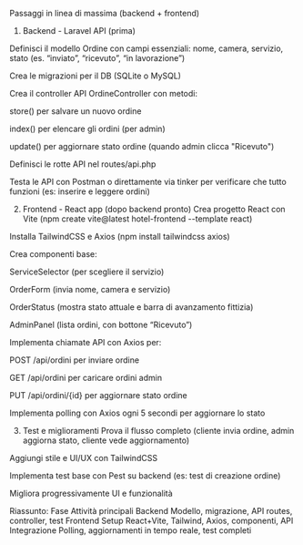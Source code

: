 Passaggi in linea di massima (backend + frontend)

1. Backend - Laravel API (prima)

Definisci il modello Ordine con campi essenziali:
nome, camera, servizio, stato (es. “inviato”, “ricevuto”, “in lavorazione”)

Crea le migrazioni per il DB (SQLite o MySQL)

Crea il controller API OrdineController con metodi:

store() per salvare un nuovo ordine

index() per elencare gli ordini (per admin)

update() per aggiornare stato ordine (quando admin clicca "Ricevuto")

Definisci le rotte API nel routes/api.php

Testa le API con Postman o direttamente via tinker per verificare che tutto funzioni (es: inserire e leggere ordini)

2. Frontend - React app (dopo backend pronto)
   Crea progetto React con Vite (npm create vite@latest hotel-frontend --template react)

Installa TailwindCSS e Axios (npm install tailwindcss axios)

Crea componenti base:

ServiceSelector (per scegliere il servizio)

OrderForm (invia nome, camera e servizio)

OrderStatus (mostra stato attuale e barra di avanzamento fittizia)

AdminPanel (lista ordini, con bottone “Ricevuto”)

Implementa chiamate API con Axios per:

POST /api/ordini per inviare ordine

GET /api/ordini per caricare ordini admin

PUT /api/ordini/{id} per aggiornare stato ordine

Implementa polling con Axios ogni 5 secondi per aggiornare lo stato

3. Test e miglioramenti
   Prova il flusso completo (cliente invia ordine, admin aggiorna stato, cliente vede aggiornamento)

Aggiungi stile e UI/UX con TailwindCSS

Implementa test base con Pest su backend (es: test di creazione ordine)

Migliora progressivamente UI e funzionalità

Riassunto:
Fase Attività principali
Backend Modello, migrazione, API routes, controller, test
Frontend Setup React+Vite, Tailwind, Axios, componenti, API
Integrazione Polling, aggiornamenti in tempo reale, test completi
